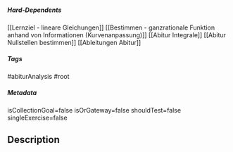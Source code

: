 ##### Hard-Dependents
[[Lernziel - lineare Gleichungen]]
[[Bestimmen - ganzrationale Funktion anhand von Informationen (Kurvenanpassung)]]
[[Abitur Integrale]]
[[Abitur Nullstellen bestimmen]]
[[Ableitungen Abitur]]
##### Tags
#abiturAnalysis
#root
##### Metadata
isCollectionGoal=false
isOrGateway=false
shouldTest=false
singleExercise=false
## Description
 
